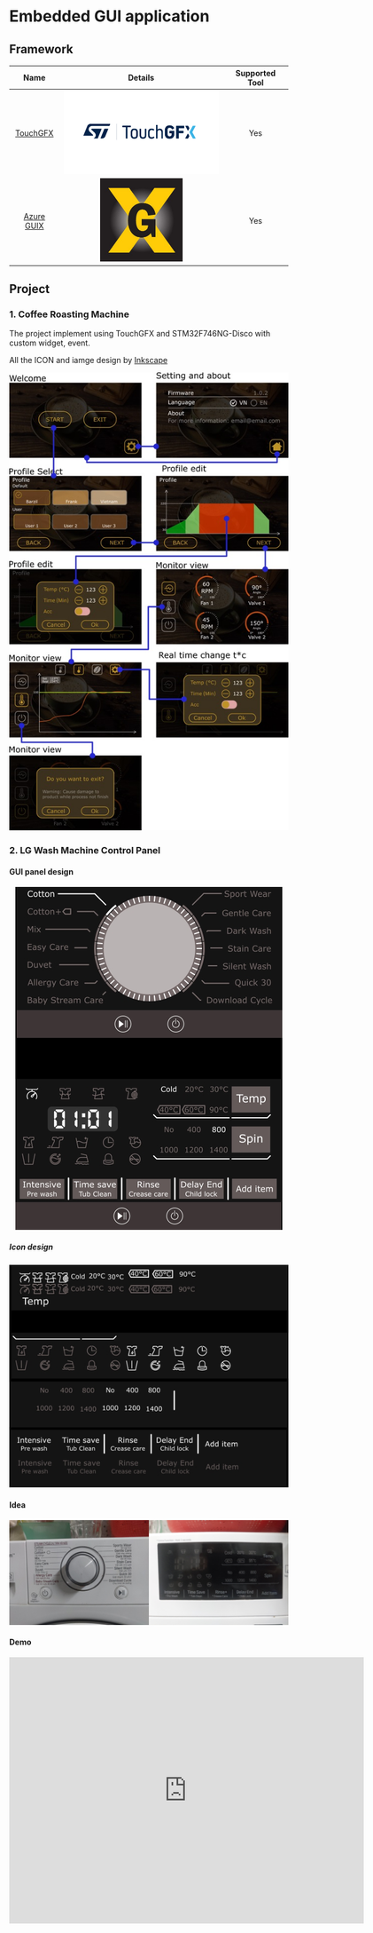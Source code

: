 # Embedded GUI application

## Framework 
| Name                                                                         |  Details                                               | Supported Tool |
|:----------------------------------------------------------------------------:|:------------------------------------------------------:|:--------------:|
| [TouchGFX](https://support.touchgfx.com/4.20/docs/introduction/welcome)      | <img height="150" src="assets/img/touchgfx_logo.png"/> | Yes            |
| [Azure GUIX](https://docs.microsoft.com/en-us/azure/rtos/guix/overview-guix) | <img height="150" src="assets/img/guix_logo.jpg"/>     | Yes            |

## Project

### 1. Coffee Roasting Machine

The project implement using TouchGFX and STM32F746NG-Disco with custom widget, event.

All the ICON and iamge design by [Inkscape](https://inkscape.org/)

<p align="center">
  <img src="assets/img/CoffeeRoastingMachine.jpg">
</p>

### 2. LG Wash Machine Control Panel

#### GUI panel design

<p align="center">
<img src="assets/img/washmachine_design.jpg"/>
</p>

##### Icon design

<p align="center">
<img src="assets/img/washmachine_icon_design.jpg"/>
</p>

#### Idea

<p align="center">
<img src="assets/img/washmachine_idea.jpg"/>
</p>

#### Demo

<p align="center">
<iframe width="640" height="480" src="https://www.youtube.com/embed/6C_YN7xRSYk" title="Embedded GUI design Wash Machine Touchscreen control panel" frameborder="0" allow="accelerometer; autoplay; clipboard-write; encrypted-media; gyroscope; picture-in-picture" allowfullscreen></iframe>
</p>

